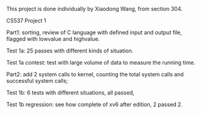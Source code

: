 This project is done individually by Xiaodong Wang, from section 304.

CS537 Project 1

Part1: sorting, review of C language with defined input and output file, flagged with lowvalue and highvalue.

Test 1a: 25 passes with different kinds of situation.

Test 1a contest: test with large volume of data to measure the running time.

Part2: add 2 system calls to kernel, counting the total system calls and successful system calls;

Test 1b: 6 tests with different situations, all passed,

Test 1b regression: see how complete of xv6 after edition, 2 passed 2. 


